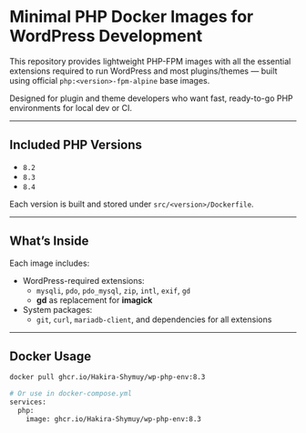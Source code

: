 # Minimal PHP Docker Images for WordPress Development

This repository provides lightweight PHP-FPM images with all the essential extensions required to run WordPress and most plugins/themes — built using official `php:<version>-fpm-alpine` base images.

Designed for plugin and theme developers who want fast, ready-to-go PHP environments for local dev or CI.

---

## Included PHP Versions

- `8.2`
- `8.3`
- `8.4`

Each version is built and stored under `src/<version>/Dockerfile`.

---

## What’s Inside

Each image includes:

- WordPress-required extensions:
  - `mysqli`, `pdo`, `pdo_mysql`, `zip`, `intl`, `exif`, `gd`
  - **gd** as replacement for **imagick**
- System packages:
  - `git`, `curl`, `mariadb-client`, and dependencies for all extensions

---

## Docker Usage

```sh
docker pull ghcr.io/Hakira-Shymuy/wp-php-env:8.3

# Or use in docker-compose.yml
services:
  php:
    image: ghcr.io/Hakira-Shymuy/wp-php-env:8.3
```